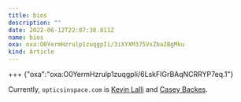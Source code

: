```yaml
---
title: bios
description: ""
date: 2022-06-12T22:07:38.811Z
name: bios
oxa: oxa:O0YermHzrulp1zuqgpIi/3iXYXM375VxZba2BgMku
kind: Article
---
```


+++ {"oxa":"oxa:O0YermHzrulp1zuqgpIi/6LskFIGrBAqNCRRYP7eq.1"}

Currently, `opticsinspace.com` is [Kevin Lalli](oxa:O0YermHzrulp1zuqgpIi/IvBIidFpeW09nQ2aDYRR "Kevin Lalli") and [Casey Backes](oxa:O0YermHzrulp1zuqgpIi/wdO4cwmtXDZ3PTw2ya4p "Casey Backes").

